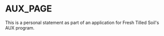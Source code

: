 AUX_PAGE
========

This is a personal statement as part of an application for Fresh Tilled Soil's AUX program.
